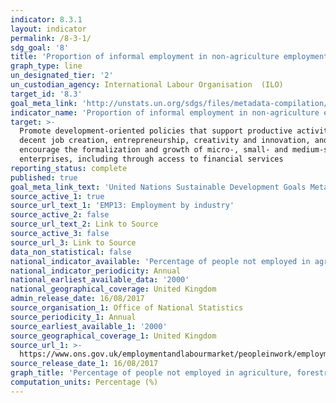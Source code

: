 ```yaml
---
indicator: 8.3.1
layout: indicator
permalink: /8-3-1/
sdg_goal: '8'
title: 'Proportion of informal employment in non‑agriculture employment, by sex'
graph_type: line
un_designated_tier: '2'
un_custodian_agency: International Labour Organisation  (ILO)
target_id: '8.3'
goal_meta_link: 'http://unstats.un.org/sdgs/files/metadata-compilation/Metadata-Goal-8.pdf'
indicator_name: 'Proportion of informal employment in non‑agriculture employment, by sex'
target: >-
  Promote development-oriented policies that support productive activities,
  decent job creation, entrepreneurship, creativity and innovation, and
  encourage the formalization and growth of micro-, small- and medium-sized
  enterprises, including through access to financial services
reporting_status: complete
published: true
goal_meta_link_text: 'United Nations Sustainable Development Goals Metadata: 8.3.1'
source_active_1: true
source_url_text_1: 'EMP13: Employment by industry'
source_active_2: false
source_url_text_2: Link to Source
source_active_3: false
source_url_3: Link to Source
data_non_statistical: false
national_indicator_available: 'Percentage of people not employed in agriculture, forestry and fishing'
national_indicator_periodicity: Annual
national_earliest_available_data: '2000'
national_geographical_coverage: United Kingdom
admin_release_date: 16/08/2017
source_organisation_1: Office of National Statistics
source_periodicity_1: Annual
source_earliest_available_1: '2000'
source_geographical_coverage_1: United Kingdom
source_url_1: >-
  https://www.ons.gov.uk/employmentandlabourmarket/peopleinwork/employmentandemployeetypes/datasets/employmentbyindustryemp13
source_release_date_1: 16/08/2017
graph_title: 'Percentage of people not employed in agriculture, forestry or fishing'
computation_units: Percentage (%)
---
```

